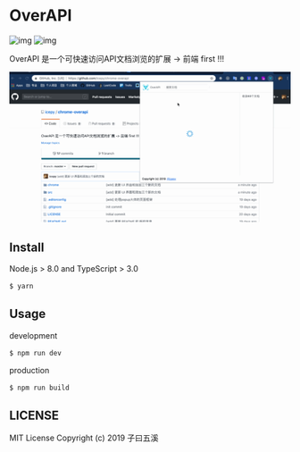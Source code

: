 # OverAPI

![img](https://img.shields.io/github/license/icepy/chrome-overapi.svg) ![img](https://img.shields.io/github/last-commit/icepy/chrome-overapi.svg)

OverAPI 是一个可快速访问API文档浏览的扩展 -> 前端 first !!!

![img](./overapis.gif)

## Install

Node.js > 8.0 and TypeScript > 3.0

```bash
$ yarn
```

## Usage

development

```bash
$ npm run dev
```

production

```bash
$ npm run build
```

## LICENSE

MIT License Copyright (c) 2019 子曰五溪
